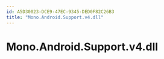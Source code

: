 ```yaml
---
id: A5D30023-DCE9-47EC-9345-DED0F82C26B3
title: "Mono.Android.Support.v4.dll"
---
```


# Mono.Android.Support.v4.dll
